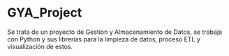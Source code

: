 # GYA_Project
Se trata de un proyecto de Gestion y Almacenamiento de Datos, se trabaja con Python y sus librerías para la limpieza de datos, proceso ETL y visualización de estos.
